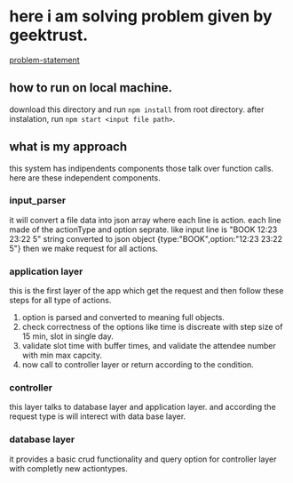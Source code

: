 # here i am solving problem given by geektrust.

[problem-statement](https://www.geektrust.in/coding-problem/backend/make-space?utm_source=customer_list&utm_medium=email&utm_campaign=ocw2&utm_content=makespace)

## how to run on local machine.

download this directory and run `npm install` from root directory. after instalation, run `npm start <input file path>`.

## what is my approach

this system has indipendents components those talk over function calls. here are these independent components.

### input_parser

it will convert a file data into json array where each line is action.
each line made of the actionType and option seprate.
like input line is "BOOK 12:23 23:22 5" string converted to json object {type:"BOOK",option:"12:23 23:22 5"}
then we make request for all actions.

### application layer

this is the first layer of the app which get the request and then follow these steps for all type of actions.

1. option is parsed and converted to meaning full objects.
2. check correctness of the options like time is discreate with step size of 15 min, slot in single day.
3. validate slot time with buffer times, and validate the attendee number with min max capcity.
4. now call to controller layer or return according to the condition.

### controller

this layer talks to database layer and application layer. and according the request type is will interect with data base layer.

### database layer

it provides a basic crud functionality and query option for controller layer with completly new actiontypes.
